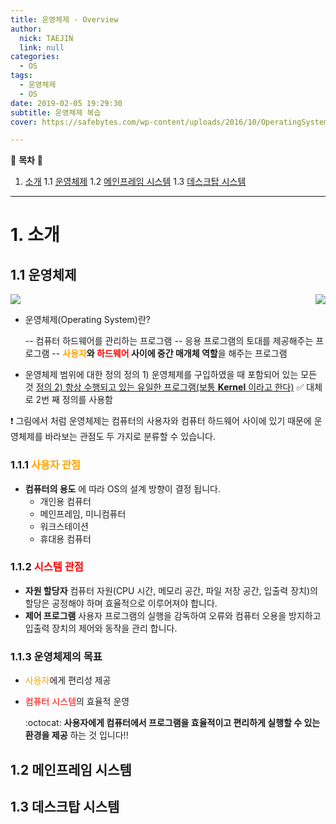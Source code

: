 ```yaml
---
title: 운영체제 - Overview
author:
  nick: TAEJIN
  link: null
categories:
  - OS
tags:
  - 운영체제
  - OS
date: 2019-02-05 19:29:30
subtitle: 운영체제 복습
cover: https://safebytes.com/wp-content/uploads/2016/10/OperatingSystem-min.jpg

---
```


:book: **목차** :book:

1. [소개](#소개)
   1.1 [운영체제](#1.1-운영체제)
   1.2 [메인프레임 시스템](#1.2-메인프레임-시스템)
   1.3 [데스크탑 시스템](#1.3-데스크탑-시스템)



------

# 1. 소개

## 1.1 운영체제

<img src="https://www.tutorialspoint.com/operating_system/images/conceptual_view.jpg">

<img style="float:right;" src="https://upload.wikimedia.org/wikipedia/ko/thumb/a/a3/Operating_system_placement_kor.png/200px-Operating_system_placement_kor.png">

- 운영체제(Operating System)란?

  -- 컴퓨터 하드웨어를 관리하는 프로그램
  -- 응용 프로그램의 토대를 제공해주는 프로그램
  -- **<span style="color:orange;">사용자</span>와 <span style="color:red;">하드웨어</span> 사이에 중간 매개체 역할**을 해주는 프로그램

- 운영체제 범위에 대한 정의
  정의 1) 운영체제를 구입하였을 때 포함되어 있는 모든 것
  <u>정의 2) 항상 수행되고 있는 유일한 프로그램(보통 **Kernel** 이라고 한다)</u>
  :white_check_mark: 대체로 2번 째 정의를 사용함





:heavy_exclamation_mark: 그림에서 처럼 운영체제는 컴퓨터의 사용자와 컴퓨터 하드웨어 사이에 있기 때문에 운영체제를 바라보는 관점도 두 가지로 분류할 수 있습니다.

### 1.1.1 <span style="color:orange;">사용자 관점</span>

- **컴퓨터의 용도** 에 따라 OS의 설계 방향이 결정 됩니다.
  - 개인용 컴퓨터
  - 메인프레임, 미니컴퓨터
  - 워크스테이션
  - 휴대용 컴퓨터

### 1.1.2 <span style="color:red;">시스템 관점</span>

- **자원 할당자**
   컴퓨터 자원(CPU 시간, 메모리 공간, 파일 저장 공간, 입출력 장치)의 할당은 공정해야 하며 효율적으로 이루어져야 합니다.
- **제어 프로그램**
   사용자 프로그램의 실행을 감독하여 오류와 컴퓨터 오용을 방지하고 입출력 장치의 제어와 동작을 관리 합니다.



### 1.1.3 운영체제의 목표

- <span style="color:orange;">사용자</span>에게 편리성 제공

- <span style="color:red;">컴퓨터 시스템</span>의 효율적 운영

  :octocat: **사용자에게 컴퓨터에서 프로그램을 효율적이고 편리하게 실행할 수 있는 환경을 제공** 하는 것 입니다!!



## 1.2 메인프레임 시스템



## 1.3 데스크탑 시스템
